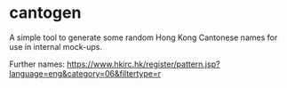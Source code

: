 # cantogen
A simple tool to generate some random Hong Kong Cantonese names for use in internal mock-ups.

Further names: https://www.hkirc.hk/register/pattern.jsp?language=eng&category=06&filtertype=r
